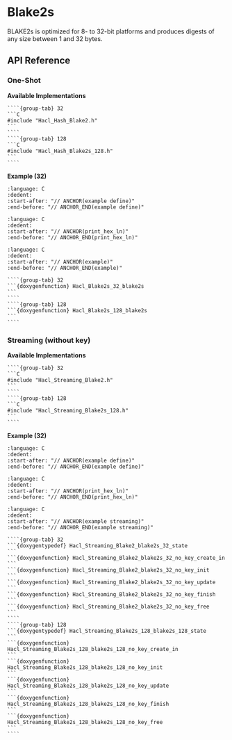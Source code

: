 # Blake2s

BLAKE2s is optimized for 8- to 32-bit platforms and produces digests of any size between 1 and 32 bytes.

## API Reference

### One-Shot

**Available Implementations**

`````{tabs}
````{group-tab} 32
```C
#include "Hacl_Hash_Blake2.h"
```
````
````{group-tab} 128
```C
#include "Hacl_Hash_Blake2s_128.h"
```
````
`````

**Example (32)**

```{literalinclude} ../../../../../tests/blake2s.cc
:language: C
:dedent:
:start-after: "// ANCHOR(example define)"
:end-before: "// ANCHOR_END(example define)"
```

```{literalinclude} ../../../../../tests/util.h
:language: C
:dedent:
:start-after: "// ANCHOR(print_hex_ln)"
:end-before: "// ANCHOR_END(print_hex_ln)"
```

```{literalinclude} ../../../../../tests/blake2s.cc
:language: C
:dedent:
:start-after: "// ANCHOR(example)"
:end-before: "// ANCHOR_END(example)"
```

`````{tabs}
````{group-tab} 32
```{doxygenfunction} Hacl_Blake2s_32_blake2s
```
````
````{group-tab} 128
```{doxygenfunction} Hacl_Blake2s_128_blake2s
```
````
`````

### Streaming (without key)

**Available Implementations**

`````{tabs}
````{group-tab} 32
```C
#include "Hacl_Streaming_Blake2.h"
```
````
````{group-tab} 128
```C
#include "Hacl_Streaming_Blake2s_128.h"
```
````
`````

**Example (32)**

```{literalinclude} ../../../../../tests/blake2s.cc
:language: C
:dedent:
:start-after: "// ANCHOR(example define)"
:end-before: "// ANCHOR_END(example define)"
```

```{literalinclude} ../../../../../tests/util.h
:language: C
:dedent:
:start-after: "// ANCHOR(print_hex_ln)"
:end-before: "// ANCHOR_END(print_hex_ln)"
```

```{literalinclude} ../../../../../tests/blake2s.cc
:language: C
:dedent:
:start-after: "// ANCHOR(example streaming)"
:end-before: "// ANCHOR_END(example streaming)"
```

`````{tabs}
````{group-tab} 32
```{doxygentypedef} Hacl_Streaming_Blake2_blake2s_32_state
```
```{doxygenfunction} Hacl_Streaming_Blake2_blake2s_32_no_key_create_in
```
```{doxygenfunction} Hacl_Streaming_Blake2_blake2s_32_no_key_init
```
```{doxygenfunction} Hacl_Streaming_Blake2_blake2s_32_no_key_update
```
```{doxygenfunction} Hacl_Streaming_Blake2_blake2s_32_no_key_finish
```
```{doxygenfunction} Hacl_Streaming_Blake2_blake2s_32_no_key_free
```
````
````{group-tab} 128
```{doxygentypedef} Hacl_Streaming_Blake2s_128_blake2s_128_state
```
```{doxygenfunction} Hacl_Streaming_Blake2s_128_blake2s_128_no_key_create_in
```
```{doxygenfunction} Hacl_Streaming_Blake2s_128_blake2s_128_no_key_init
```
```{doxygenfunction} Hacl_Streaming_Blake2s_128_blake2s_128_no_key_update
```
```{doxygenfunction} Hacl_Streaming_Blake2s_128_blake2s_128_no_key_finish
```
```{doxygenfunction} Hacl_Streaming_Blake2s_128_blake2s_128_no_key_free
```
````
`````
